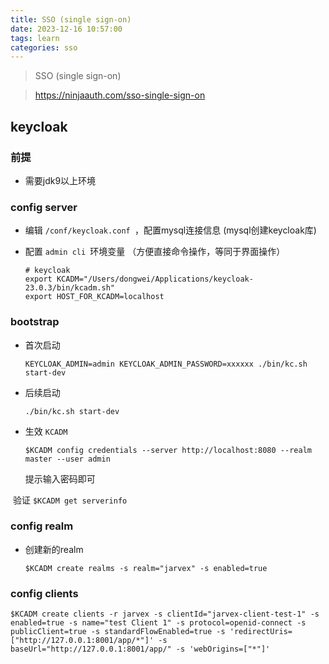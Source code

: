 ```yaml
---
title: SSO (single sign-on)
date: 2023-12-16 10:57:00
tags: learn
categories: sso
---
```


>  SSO (single sign-on)

> https://ninjaauth.com/sso-single-sign-on



## keycloak

### 前提

- 需要jdk9以上环境



### config server

- 编辑 `/conf/keycloak.conf `，配置mysql连接信息 (mysql创建keycloak库)

- 配置 `admin cli `环境变量 （方便直接命令操作，等同于界面操作）

  ```shell
  # keycloak
  export KCADM="/Users/dongwei/Applications/keycloak-23.0.3/bin/kcadm.sh"
  export HOST_FOR_KCADM=localhost
  ```



### bootstrap

- 首次启动

  `KEYCLOAK_ADMIN=admin KEYCLOAK_ADMIN_PASSWORD=xxxxxx ./bin/kc.sh start-dev`

- 后续启动

  `./bin/kc.sh start-dev`

- 生效 `KCADM`

  `$KCADM config credentials --server http://localhost:8080 --realm master --user admin`

  提示输入密码即可

​		验证 `$KCADM get serverinfo`





### config realm

- 创建新的realm

  `$KCADM create realms -s realm="jarvex" -s enabled=true`



### config clients

```shell
$KCADM create clients -r jarvex -s clientId="jarvex-client-test-1" -s enabled=true -s name="test Client 1" -s protocol=openid-connect -s publicClient=true -s standardFlowEnabled=true -s 'redirectUris=["http://127.0.0.1:8001/app/*"]' -s baseUrl="http://127.0.0.1:8001/app/" -s 'webOrigins=["*"]'
```

